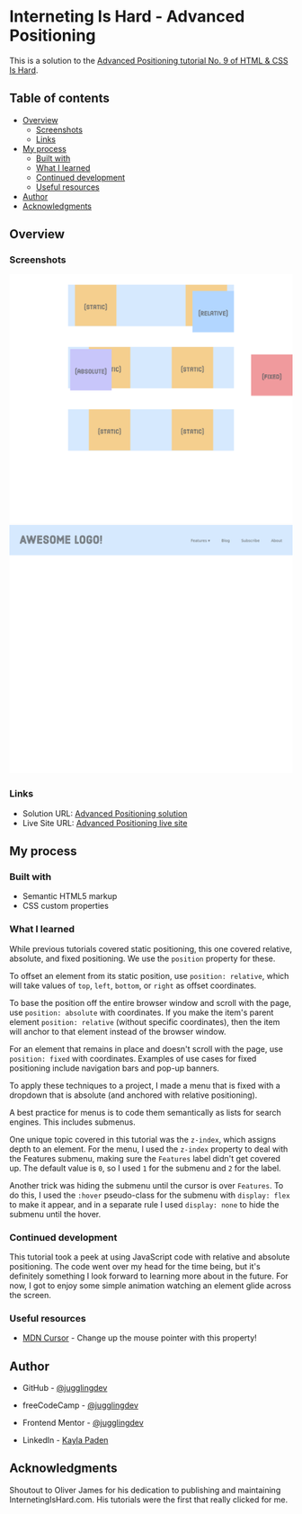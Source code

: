 # Interneting Is Hard - Advanced Positioning

This is a solution to the [Advanced Positioning tutorial No. 9 of HTML & CSS Is Hard](https://www.internetingishard.com/html-and-css/advanced-positioning/).

## Table of contents

- [Overview](#overview)
  - [Screenshots](#screenshots)
  - [Links](#links)
- [My process](#my-process)
  - [Built with](#built-with)
  - [What I learned](#what-i-learned)
  - [Continued development](#continued-development)
  - [Useful resources](#useful-resources)
- [Author](#author)
- [Acknowledgments](#acknowledgments)

## Overview

### Screenshots

![Advanced Positioning screenshot](./screenshots/advanced-positioning.png)
![Menu screenshot](./screenshots/menu.png)

### Links

- Solution URL: [Advanced Positioning solution](https://github.com/jugglingdev/advanced-positioning)
- Live Site URL: [Advanced Positioning live site](https://jugglingdev.github.io/advanced-positioning/)

## My process

### Built with

- Semantic HTML5 markup
- CSS custom properties

### What I learned

While previous tutorials covered static positioning, this one covered relative, absolute, and fixed positioning.  We use the `position` property for these.

To offset an element from its static position, use `position: relative`, which will take values of `top`, `left`, `bottom`, or `right` as offset coordinates.

To base the position off the entire browser window and scroll with the page, use `position: absolute` with coordinates.  If you make the item's parent element `position: relative` (without specific coordinates), then the item will anchor to that element instead of the browser window.

For an element that remains in place and doesn't scroll with the page, use `position: fixed` with coordinates.  Examples of use cases for fixed positioning include navigation bars and pop-up banners.

To apply these techniques to a project, I made a menu that is fixed with a dropdown that is absolute (and anchored with relative positioning).

A best practice for menus is to code them semantically as lists for search engines.  This includes submenus.

One unique topic covered in this tutorial was the `z-index`, which assigns depth to an element.  For the menu, I used the `z-index` property to deal with the Features submenu, making sure the `Features` label didn't get covered up.  The default value is `0`, so I used `1` for the submenu and `2` for the label.

Another trick was hiding the submenu until the cursor is over `Features`.  To do this, I used the `:hover` pseudo-class for the submenu with `display: flex` to make it appear, and in a separate rule I used `display: none` to hide the submenu until the hover.

### Continued development

This tutorial took a peek at using JavaScript code with relative and absolute positioning.  The code went over my head for the time being, but it's definitely something I look forward to learning more about in the future.  For now, I got to enjoy some simple animation watching an element glide across the screen.

### Useful resources

- [MDN Cursor](https://developer.mozilla.org/en-US/docs/Web/CSS/cursor) - Change up the mouse pointer with this property!

## Author

- GitHub - [@jugglingdev](https://github.com/jugglingdev)

- freeCodeCamp - [@jugglingdev](https://www.freecodecamp.org/jugglingdev)

- Frontend Mentor - [@jugglingdev](https://www.frontendmentor.io/profile/jugglingdev)

- LinkedIn - [Kayla Paden](https://www.linkedin.com/in/kayla-marie-paden)

## Acknowledgments

Shoutout to Oliver James for his dedication to publishing and maintaining InternetingIsHard.com.  His tutorials were the first that really clicked for me.